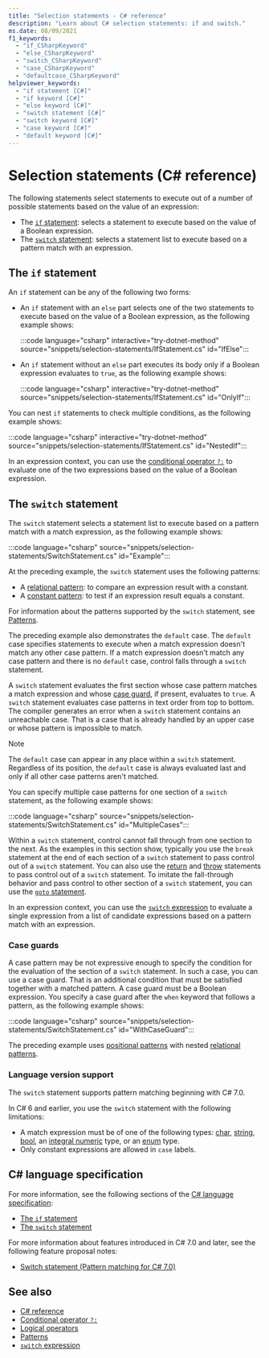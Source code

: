 ```yaml
---
title: "Selection statements - C# reference"
description: "Learn about C# selection statements: if and switch."
ms.date: 08/09/2021
f1_keywords:
  - "if_CSharpKeyword"
  - "else_CSharpKeyword"
  - "switch_CSharpKeyword"
  - "case_CSharpKeyword"
  - "defaultcase_CSharpKeyword"
helpviewer_keywords:
  - "if statement [C#]"
  - "if keyword [C#]"
  - "else keyword [C#]"
  - "switch statement [C#]"
  - "switch keyword [C#]"
  - "case keyword [C#]"
  - "default keyword [C#]"
---
```

# Selection statements (C# reference)

The following statements select statements to execute out of a number of possible statements based on the value of an expression:

- The [`if` statement](#the-if-statement): selects a statement to execute based on the value of a Boolean expression.
- The [`switch` statement](#the-switch-statement): selects a statement list to execute based on a pattern match with an expression.

## The `if` statement

An `if` statement can be any of the following two forms:

- An `if` statement with an `else` part selects one of the two statements to execute based on the value of a Boolean expression, as the following example shows:

  :::code language="csharp" interactive="try-dotnet-method" source="snippets/selection-statements/IfStatement.cs" id="IfElse":::

- An `if` statement without an `else` part executes its body only if a Boolean expression evaluates to `true`, as the following example shows:

  :::code language="csharp" interactive="try-dotnet-method" source="snippets/selection-statements/IfStatement.cs" id="OnlyIf":::

You can nest `if` statements to check multiple conditions, as the following example shows:

:::code language="csharp" interactive="try-dotnet-method" source="snippets/selection-statements/IfStatement.cs" id="NestedIf":::

In an expression context, you can use the [conditional operator `?:`](../operators/conditional-operator.md) to evaluate one of the two expressions based on the value of a Boolean expression.

## The `switch` statement

The `switch` statement selects a statement list to execute based on a pattern match with a match expression, as the following example shows:

:::code language="csharp" source="snippets/selection-statements/SwitchStatement.cs" id="Example":::

At the preceding example, the `switch` statement uses the following patterns:

- A [relational pattern](../operators/patterns.md#relational-patterns): to compare an expression result with a constant.
- A [constant pattern](../operators/patterns.md#constant-pattern): to test if an expression result equals a constant.

For information about the patterns supported by the `switch` statement, see [Patterns](../operators/patterns.md).

The preceding example also demonstrates the `default` case. The `default` case specifies statements to execute when a match expression doesn't match any other case pattern. If a match expression doesn't match any case pattern and there is no `default` case, control falls through a `switch` statement.

A `switch` statement evaluates the first section whose case pattern matches a match expression and whose [case guard](#case-guards), if present, evaluates to `true`. A `switch` statement evaluates case patterns in text order from top to bottom. The compiler generates an error when a `switch` statement contains an unreachable case. That is a case that is already handled by an upper case or whose pattern is impossible to match.

> [!NOTE]
> The `default` case can appear in any place within a `switch` statement. Regardless of its position, the `default` case is always evaluated last and only if all other case patterns aren't matched.

You can specify multiple case patterns for one section of a `switch` statement, as the following example shows:

:::code language="csharp" source="snippets/selection-statements/SwitchStatement.cs" id="MultipleCases":::

Within a `switch` statement, control cannot fall through from one section to the next. As the examples in this section show, typically you use the `break` statement at the end of each section of a `switch` statement to pass control out of a `switch` statement. You can also use the [return](../keywords/return.md) and [throw](../keywords/throw.md) statements to pass control out of a `switch` statement. To imitate the fall-through behavior and pass control to other section of a `switch` statement, you can use the [`goto` statement](../keywords/goto.md).

In an expression context, you can use the [`switch` expression](../operators/switch-expression.md) to evaluate a single expression from a list of candidate expressions based on a pattern match with an expression.

### Case guards

A case pattern may be not expressive enough to specify the condition for the evaluation of the section of a `switch` statement. In such a case, you can use a case guard. That is an additional condition that must be satisfied together with a matched pattern. A case guard must be a Boolean expression. You specify a case guard after the `when` keyword that follows a pattern, as the following example shows:

:::code language="csharp" source="snippets/selection-statements/SwitchStatement.cs" id="WithCaseGuard":::

The preceding example uses [positional patterns](../operators/patterns.md#positional-pattern) with nested [relational patterns](../operators/patterns.md#relational-patterns).

### Language version support

The `switch` statement supports pattern matching beginning with C# 7.0.

In C# 6 and earlier, you use the `switch` statement with the following limitations:

- A match expression must be of one of the following types: [char](../builtin-types/char.md), [string](../builtin-types/reference-types.md), [bool](../builtin-types/bool.md), an [integral numeric](../builtin-types/integral-numeric-types.md) type, or an [enum](../builtin-types/enum.md) type.
- Only constant expressions are allowed in `case` labels.

## C# language specification

For more information, see the following sections of the [C# language specification](~/_csharplang/spec/introduction.md):

- [The `if` statement](~/_csharplang/spec/statements.md#the-if-statement)
- [The `switch` statement](~/_csharplang/spec/statements.md#the-switch-statement)

For more information about features introduced in C# 7.0 and later, see the following feature proposal notes:

- [Switch statement (Pattern matching for C# 7.0)](~/_csharplang/proposals/csharp-7.0/pattern-matching.md#switch-statement)

## See also

- [C# reference](../index.md)
- [Conditional operator `?:`](../operators/conditional-operator.md)
- [Logical operators](../operators/boolean-logical-operators.md)
- [Patterns](../operators/patterns.md)
- [`switch` expression](../operators/switch-expression.md)
